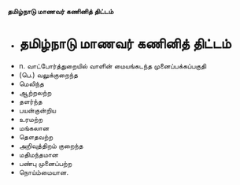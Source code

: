 **தமிழ்நாடு மாணவர் கணினித் திட்டம்**
- # தமிழ்நாடு மாணவர் கணினித் திட்டம்
- n. வாட்போர்த்துறையில் வாளின் மையங்கடந்த முனைப்பக்கப்பகுதி
- (பெ.) வலுக்குறைந்த
- மெலிந்த
- ஆற்றலற்ற
- தளர்ந்த
- பயன்குன்றிய
- உரமற்ற
- மங்கலான
- தௌதவற்ற
- அறிவுத்திறம் குறைந்த
- மதிமந்தமான
- பண்பு முனைப்பற்ற
- நொய்ம்மையான.

